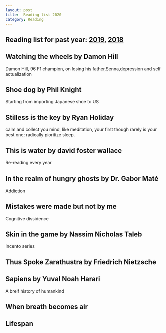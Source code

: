 ```yaml
---
layout: post
title:  Reading list 2020
category: Reading
---
```


Reading list for past year: [2019](../Reading-list-2019/), [2018](../Reading-list-2018/)
---

## Watching the wheels by Damon Hill
Damon Hill, 96 F1 champion, on losing his father,Senna,depression and self actualization

## Shoe dog by Phil Knight
Starting from importing Japanese shoe to US

## Stilless is the key by Ryan Holiday
calm and collect you mind, like meditation, your first though rarely is your best one; radically pioritize sleep.

## This is water by david foster wallace
Re-reading every year

## In the realm of hungry ghosts by Dr. Gabor Maté
Addiction

## Mistakes were made but not by me
Cognitive dissidence

## Skin in the game by Nassim Nicholas Taleb
Incento series

## Thus Spoke Zarathustra by Friedrich Nietzsche

## Sapiens by Yuval Noah Harari
A breif history of humankind

## When breath becomes air
## Lifespan
